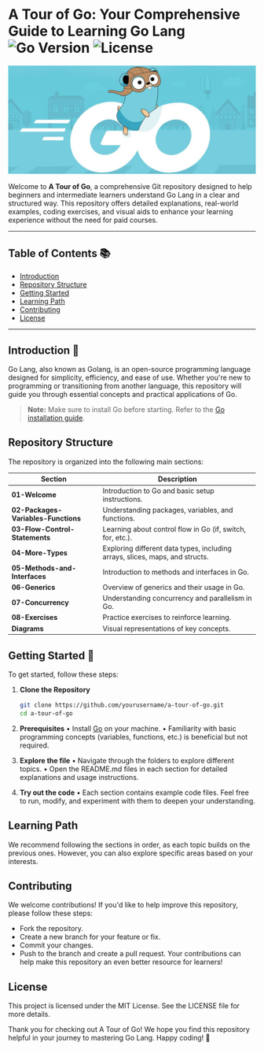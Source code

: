 # A Tour of Go: Your Comprehensive Guide to Learning Go Lang ![Go Version](https://img.shields.io/badge/Go-1.23.2-blue.svg) ![License](https://img.shields.io/badge/License-MIT-yellow.svg)

![A Tour of Go](ATourofGo-01.jpg)

Welcome to **A Tour of Go**, a comprehensive Git repository designed to help beginners and intermediate learners understand Go Lang in a clear and structured way. This repository offers detailed explanations, real-world examples, coding exercises, and visual aids to enhance your learning experience without the need for paid courses.

---

## Table of Contents 📚
- [Introduction](#introduction)
- [Repository Structure](#repository-structure)
- [Getting Started](#getting-started)
- [Learning Path](#learning-path)
- [Contributing](#contributing)
- [License](#license)

---

## Introduction 🚀

Go Lang, also known as Golang, is an open-source programming language designed for simplicity, efficiency, and ease of use. Whether you're new to programming or transitioning from another language, this repository will guide you through essential concepts and practical applications of Go.

> **Note:** Make sure to install Go before starting. Refer to the [Go installation guide](https://golang.org/doc/install).

## Repository Structure

The repository is organized into the following main sections:

| Section                              | Description                                              |
|--------------------------------------|----------------------------------------------------------|
| **01-Welcome**                       | Introduction to Go and basic setup instructions.        |
| **02-Packages-Variables-Functions**  | Understanding packages, variables, and functions.       |
| **03-Flow-Control-Statements**       | Learning about control flow in Go (if, switch, for, etc.).|
| **04-More-Types**                    | Exploring different data types, including arrays, slices, maps, and structs. |
| **05-Methods-and-Interfaces**        | Introduction to methods and interfaces in Go.           |
| **06-Generics**                      | Overview of generics and their usage in Go.             |
| **07-Concurrency**                   | Understanding concurrency and parallelism in Go.        |
| **08-Exercises**                     | Practice exercises to reinforce learning.               |
| **Diagrams**                         | Visual representations of key concepts.                 |

## Getting Started 🌟

To get started, follow these steps:

1. **Clone the Repository**
   ```bash
   git clone https://github.com/yourusername/a-tour-of-go.git
   cd a-tour-of-go

2. **Prerequisites**
   • Install [Go](https://go.dev/doc/install#:~:text=Download%20and%20install%20Go%20quickly%20with%20the%20steps%20described%20here.) on your machine.
   • Familiarity with basic programming concepts (variables, functions, etc.) is beneficial but not required.

3. **Explore the file**
   • Navigate through the folders to explore different topics.
   • Open the README.md files in each section for detailed explanations and usage instructions.

4. **Try out the code**
   • Each section contains example code files. Feel free to run, modify, and experiment with them to deepen your understanding.

## Learning Path
We recommend following the sections in order, as each topic builds on the previous ones. However, you can also explore specific areas based on your interests.

## Contributing
We welcome contributions! If you'd like to help improve this repository, please follow these steps:
   - Fork the repository.
   - Create a new branch for your feature or fix.
   - Commit your changes.
   - Push to the branch and create a pull request.
Your contributions can help make this repository an even better resource for learners!

## License
This project is licensed under the MIT License. See the LICENSE file for more details.

Thank you for checking out A Tour of Go! We hope you find this repository helpful in your journey to mastering Go Lang. Happy coding! 🎉
